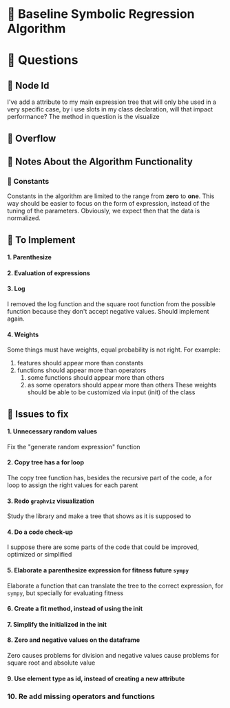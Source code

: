 # 🔵 Baseline Symbolic Regression Algorithm

# 🔵 Questions

## 🔷 Node Id
I've add a attribute to my main expression tree that will only bhe used in a very specific case, by i use slots in my class declaration, will that impact performance? The method in question is the visualize

## 🔷 Overflow

## 🔷 Notes About the Algorithm Functionality 

### 🔹 Constants
Constants in the algorithm are limited to the range from **zero** to **one**. This way should be easier to focus on the form of expression, instead of the tuning of the parameters. Obviously, we expect then that the data is normalized. 

## 🔷 To Implement

#### 1. Parenthesize

#### 2. Evaluation of expressions

#### 3. Log
I removed the log function and the square root function from the possible function because they don't accept negative values. Should implement again.

#### 4. Weights
Some things must have weights, equal probability is not right. For example:
1. features should appear more than constants
2. functions should appear more than operators
	1. some functions should appear more than others
	2. as some operators should appear more than others
These weights should be able to be customized via input (init) of the class
## 🔷 Issues to fix

#### 1. Unnecessary random values
Fix the "generate random expression" function

#### 2. Copy tree has a for loop
The copy tree function has, besides the recursive part of the code, a for loop to assign the right values for each parent

#### 3. Redo `graphviz` visualization 
Study the library and make a tree that shows as it is supposed to

#### 4. Do a code check-up 
I suppose there are some parts of the code that could be improved, optimized or simplified

#### 5. Elaborate a parenthesize expression for fitness future `sympy`
Elaborate a function that can translate the tree to the correct expression, for `sympy`, but specially for evaluating fitness

#### 6. Create a fit method, instead of using the init

#### 7. Simplify the initialized in the init

#### 8. Zero and negative values on the dataframe
Zero causes problems for division and negative values cause problems for square root and absolute value

#### 9. Use element type as id, instead of creating a new attribute

### 10. Re add missing operators and functions
